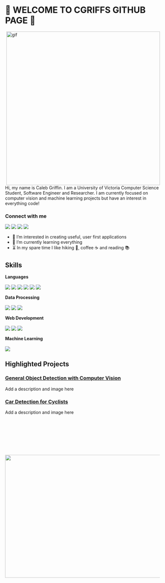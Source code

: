 # 👋 WELCOME TO CGRIFFS GITHUB PAGE 👋 
<p><img align="right" alt="gif" src="https://github.com/cgriffs/image_icons/blob/main/codewithcgriffs.gif" width="500" height="500" /><p>
Hi, my name is Caleb Griffin. I am a University of Victoria Computer Science Student, Software Engineer and Researcher. I am currently focused on computer vision and machine learning projects but have an interest in everything code!

### Connect with me

[![][linkedInIcon]](https://www.linkedin.com/in/cgriffs/)
[![][websiteIcon]](https://cgriffs98.wixsite.com/caleb-griffin)
[![][gmailIcon]](cgriffs98@gmail.com)
[![][githubIcon]](https://github.com/cgriffs)

[linkedInIcon]: https://github.com/cgriffs/image_icons/blob/main/IconFolder/socialsicons/icons8-linkedin-50.png
[gmailIcon]: https://github.com/cgriffs/image_icons/blob/main/IconFolder/socialsicons/icons8-gmail-50.png
[websiteIcon]: https://github.com/cgriffs/image_icons/blob/main/IconFolder/socialsicons/icons8-website-50.png
[githubIcon]: https://github.com/cgriffs/image_icons/blob/main/IconFolder/socialsicons/icons8-github-50.png


- 👀 I’m interested in creating useful, user first applications 
- 🌱 I’m currently learning everything
- ⏳ In my spare time I like hiking 🥾, coffee ☕️ and reading 📚

## Skills
**Languages**
<br/><br/>
[![][vsIcon]](n/a)
[![][pythonIcon]](n/a)
[![][CplusplusIcon]](n/a)
[![][CIcon]](n/a)
[![][javaIcon]](n/a)
[![][javascriptIcon]](n/a)

[pythonIcon]: https://github.com/cgriffs/image_icons/blob/main/IconFolder/codeicons/icons8-python-50.png
[CplusplusIcon]: https://github.com/cgriffs/image_icons/blob/main/IconFolder/codeicons/icons8-c%2B%2B-48.png
[CIcon]: https://github.com/cgriffs/image_icons/blob/main/IconFolder/codeicons/icons8-circled-c-50.png
[javaIcon]: https://github.com/cgriffs/image_icons/blob/main/IconFolder/codeicons/icons8-java-50.png
[javascriptIcon]: https://github.com/cgriffs/image_icons/blob/main/IconFolder/codeicons/icons8-javascript-50.png
[vsIcon]: https://github.com/cgriffs/image_icons/blob/main/IconFolder/codeicons/icons8-visual-studio-50.png

**Data Processing**
<br/><br/>
[![][sqlIcon]](n/a)
[![][RIcon]](n/a)
[![][excelIcon]](n/a)

[sqlIcon]: https://github.com/cgriffs/image_icons/blob/main/IconFolder/codeicons/icons8-sql-50.png
[RIcon]: https://github.com/cgriffs/image_icons/blob/main/IconFolder/codeicons/icons8-r-50.png
[excelIcon]: https://github.com/cgriffs/image_icons/blob/main/IconFolder/codeicons/icons8-microsoft-excel-48.png

**Web Development**
<br/><br/>
[![][wordpressIcon]](n/a)
[![][reactIcon]](n/a)
[![][htmlIcon]](n/a)

[wordpressIcon]: https://github.com/cgriffs/image_icons/blob/main/IconFolder/codeicons/icons8-wordpress-50.png
[reactIcon]: https://github.com/cgriffs/image_icons/blob/main/IconFolder/codeicons/icons8-react-50.png
[htmlIcon]: https://github.com/cgriffs/image_icons/blob/main/IconFolder/codeicons/icons8-html-5-48.png


**Machine Learning**
<br/><br/>
[![][TFIcon]](n/a)

[TFIcon]: https://github.com/cgriffs/image_icons/blob/main/IconFolder/codeicons/icons8-tensorflow-50.png

## Highlighted Projects
### [General Object Detection with Computer Vision](https://github.com/cgriffs/cgriffs/edit/main/README.md)
Add a description and image here
  
### [Car Detection for Cyclists](https://github.com/cgriffs/cgriffs/edit/main/README.md)
Add a description and image here

<br/><br/>
<br/><br/>
<br/><br/>
<p align="center">
  <img src="https://github.com/cgriffs/image_icons/blob/main/cgriffsUniverseStars.gif" width="800" height="400" />
</p>

<!---
Note that all Icons used were from Icon8 
<a target="_blank" href="https://icons8.com/icon/0tuwKqWwti2E/c">C</a> icon by <a target="_blank" href="https://icons8.com">Icons8</a>
--->
